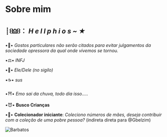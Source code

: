 # Sobre mim

## ┊꒰🜲꒱︰ *H e l l p h i o s ~ ★*

•🌙• *Gostos particulares não serão citados para evitar julgamentos da sociedade opressora da qual onde vivemos se tornou.*

•⚖️• *INFJ*

•🎸• *Ele/Dele (no sigilo)*

•☕• *sus*

•⛩️• *Emo sai da chuva, todo dia isso.....*

•😈• **Busco Crianças**

•🥂• **Colecionador iniciante**: *Coleciono números de mães, deseja contribuir com a coleção de uma pobre pessoa?*
(indireta direta para @Gbelzim)


![Barbatos](https://i.redd.it/zmtyflzpkp281.jpg)
